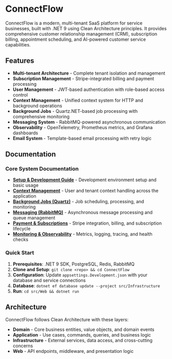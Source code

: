 # ConnectFlow

ConnectFlow is a modern, multi-tenant SaaS platform for service businesses, built with .NET 9 using Clean Architecture principles. It provides comprehensive customer relationship management (CRM), subscription billing, appointment scheduling, and AI-powered customer service capabilities.

## Features

- **Multi-tenant Architecture** - Complete tenant isolation and management
- **Subscription Management** - Stripe-integrated billing and payment processing
- **User Management** - JWT-based authentication with role-based access control
- **Context Management** - Unified context system for HTTP and background operations
- **Background Jobs** - Quartz.NET-based job processing with comprehensive monitoring
- **Messaging System** - RabbitMQ-powered asynchronous communication
- **Observability** - OpenTelemetry, Prometheus metrics, and Grafana dashboards
- **Email System** - Template-based email processing with retry logic

## Documentation

### Core System Documentation
- **[Setup & Development Guide](./docs/README.md)** - Development environment setup and basic usage
- **[Context Management](./docs/CONTEXT.md)** - User and tenant context handling across the application
- **[Background Jobs (Quartz)](./docs/QUARTZ.md)** - Job scheduling, processing, and monitoring
- **[Messaging (RabbitMQ)](./docs/RABBITMQ.md)** - Asynchronous message processing and queue management
- **[Payment & Subscriptions](./docs/PAYMENT_SUBSCRIPTION.md)** - Stripe integration, billing, and subscription lifecycle
- **[Monitoring & Observability](./docs/MONITORING.md)** - Metrics, logging, tracing, and health checks

### Quick Start

1. **Prerequisites**: .NET 9 SDK, PostgreSQL, Redis, RabbitMQ
2. **Clone and Setup**: `git clone <repo> && cd ConnectFlow`
3. **Configuration**: Update `appsettings.Development.json` with your database and service connections
4. **Database**: `dotnet ef database update --project src/Infrastructure`
5. **Run**: `cd src/Web && dotnet run`

## Architecture

ConnectFlow follows Clean Architecture with these layers:
- **Domain** - Core business entities, value objects, and domain events
- **Application** - Use cases, commands, queries, and business logic
- **Infrastructure** - External services, data access, and cross-cutting concerns  
- **Web** - API endpoints, middleware, and presentation logic

